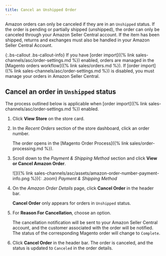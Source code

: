 ```yaml
---
title: Cancel an Unshipped Order
---
```


Amazon orders can only be canceled if they are in an `Unshipped` status. If the order is pending or partially shipped (unshipped), the order can only be canceled through your Amazon Seller Central account. If the item has been shipped, returns and exchanges must also be handled in your Amazon Seller Central Account.

{:.bs-callout .bs-callout-info}
If you have [order import]({% link sales-channels/asc/order-settings.md %}) enabled, orders are managed in the [Magento orders workflow]({% link sales/orders.md %}). If [order import]({% link sales-channels/asc/order-settings.md %}) is disabled, you must manage your orders in Amazon Seller Central.

## Cancel an order in `Unshipped` status

The process outlined below is applicable when [order import]({% link sales-channels/asc/order-settings.md %}) enabled.

1. Click **View Store** on the store card.

1. In the _Recent Orders_ section of the store dashboard, click an order number.

   The order opens in the [Magento Order Process]({% link sales/order-processing.md %}).

1. Scroll down to the _Payment & Shipping Method_ section and click **View or Cancel Amazon Order**.

    ![]({% link sales-channels/asc/assets/amazon-order-number-payment-info.png %}){: .zoom}
    _Payment & Shipping Method_

1. On the _Amazon Order Details_ page, click **Cancel Order** in the header bar.

    **Cancel Order** only appears for orders in `Unshipped` status.

1. For **Reason For Cancellation**, choose an option.

    The cancellation notification will be sent to your Amazon Seller Central account, and the customer associated with the order will be notified. The status of the corresponding Magento order will change to `Complete`.

1. Click **Cancel Order** in the header bar. The order is canceled, and the status is updated to `Canceled` in the order details.

